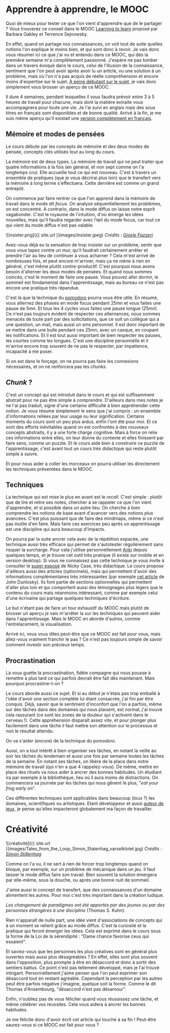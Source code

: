 # Apprendre à apprendre, le MOOC

Quoi de mieux pour tester ce que l'on vient d'apprendre que de le partager ? 
Vous trouverez ce conseil dans le MOOC [Learning to learn](https://www.coursera.org/learn/learning-how-to-learn/home/welcome) proposé par Barbara Oakley et Terrence Sejnowsky.

En effet, quand on partage nos connaissances, on voit tout de suite quelles notions l'on explique le moins bien, et qui sont donc à revoir. 
Je vais donc vous résumer ici ce que j'ai vu et entendu dans ce MOOC, qui dès la première semaine m'a complètement passionné. 
J'espère ne pas tomber dans un travers évoqué dans le cours, celui de l'illusion de la connaissance, sentiment que l'on peut avoir après avoir lu un article, vu une solution à un problème, mais où l'on n'a pas acquis de réelle compréhension et encore moins d'expertise sur le sujet. 
[À peine débutant sur le sujet](https://fr.wikipedia.org/wiki/Effet_Dunning-Kruger), je vais donc simplement vous brosser un aperçu de ce MOOC. 

Il dure 4 semaines, pendant lesquelles il vous faudra prévoir entre 3 à 5 heures de travail pour chacune, mais dont la matière extraite vous accompagnera pour toute une vie. 
Je l'ai suivi en anglais mais des sous titres en français sont disponibles et de bonne qualité. 
Arrivé à la fin, je me suis même aperçu qu'il existait une [version complétement en français](https://www.coursera.org/learn/apprendre-comment-apprendre).

## Mémoire et modes de pensées

Le cours débute par les concepts de mémoire et des deux modes de pensée, concepts clés utilisés tout au long du cours. 

La mémoire est de deux types. 
La mémoire de travail qui ne peut traiter que quatre informations à la fois (en général, et non sept comme on l'a longtemps cru). 
Elle accueille tout ce qui est nouveau. 
C'est à travers un ensemble de pratiques (que je vous décrirai plus loin) que le transfert vers la mémoire à long terme s'effectuera. 
Cette dernière est comme un grand entrepôt. 

On commence par faire rentrer ce que l'on apprend dans la mémoire de travail dans le mode dit *focus*. 
On analyse séquentiellement les problèmes, on est concentré. 
A contrario, dans le mode diffus on laisse notre esprit vagabonder. 
C'est le royaume de l'intuition, d'où émerge les idées nouvelles, mais qu'il faudra regarder avec l’œil du mode focus, car tout ce qui vient du mode diffus n'est pas valable. 

![insister.png]({{ site.url }}images/insister.jpeg)
_Crédits : [Gioele Fazzeri](https://www.pexels.com/fr-fr/photo/lumineux-aube-soleil-couchant-homme-4496727/)_

Avez-vous déjà eu la sensation de trop insister sur un problème, sentir que vous vous tapez contre un mur, qu'il faudrait certainement arrêter et prendre l'air au lieu de continuer à vous acharner ? Cela m'est arrivé de nombreuses fois, et peut encore m'arriver, mais ça ne mène à rien en général, c'est même plutôt contre-productif. C'est pourquoi nous avons besoin d'alterner les deux modes de pensées. 
Et quand nous sommes coincés, c'est le moment de faire une pause. 
Vous pouvez aller dormir, le sommeil est fondamental dans l'apprentissage, mais au bureau ce n'est pas encore une pratique très répandue. 

C'est là que la technique du [pomodoro](https://fr.wikipedia.org/wiki/Technique_Pomodoro) pourra vous être utile. 
En résumé, vous alternez des phases en mode focus pendant 25mn et vous faites une pause de 5mn. 
Et tous les 4 cycles vous faites une pause longue (25mn).
Ce n'est pas toujours évident de respecter ces alternances, nous sommes menacés de toute part par des sollicitations, que ce soit un collègue qui a une question, un mail, mais aussi un sms personnel. 
Il est donc important de se mettre dans une bulle pendant ces 25mn, avec un casque, en coupant les notifications. 
Et il est tout aussi important de bien respecter les pauses, les courtes comme les longues. 
C'est une discipline personnelle et il m'arrive encore trop souvent de ne pas le respecter, par impatience, incapacité à me poser. 

Si on est dans le forçage, on ne pourra pas faire les connexions nécessaires, et on ne renforcera pas les *chunks*. 

## *Chunk* ? 

C'est un concept qui est introduit dans le cours et qui est suffisamment abstrait pour ne pas être simple à comprendre. 
D'ailleurs dans mes notes je ne l'ai pas traduit, signe d'une certaine difficulté à bien appréhender cette notion. 
Je vous résume simplement le sens que j'ai compris : un ensemble d'informations reliées par leur usage ou leur signification. 
Certains moments du cours sont un peu plus ardus, enfin l'ont été pour moi. Et ce sont des efforts inévitables quand on est confrontés à des nouveaux concepts abstraits, il y a une forte charge cognitive. 
Mais à force on relie ces informations entre elles, on leur donne du contexte et elles finissent par faire sens, comme un puzzle. 
Et le cours aide bien à construire ce puzzle de l'apprentissage, c'est avant tout un cours très didactique qui reste plutôt simple à suivre. 

Et pour nous aider à coller les morceaux on pourra utiliser les directement les techniques présentées dans le MOOC.

## Techniques 

La technique qui est mise le plus en avant est le *recall*.
C'est simple : plutôt que de lire et relire ses notes, chercher à se rappeler ce que l'on vient d'apprendre, et si possible dans un autre lieu. 
On cherche à bien comprendre les notions de base avant d'avancer vers des notions plus avancées. 
C'est plus puissant que de faire des mindmaps, même si ce n'est pas inutile d'en faire. 
Mais faire ces exercices peu après un apprentissage est une discipline qui aura beaucoup d'impacts. 

On pourra par la suite ancrer cela avec de la répétition espacée, une technique aussi très efficace qui permet de s'autotester régulièrement sans risquer la surcharge. Pour cela j'utilise personnellement [Anki](https://apps.ankiweb.net/) depuis quelques temps, et je trouve cet outil très pratique (il existe sur mobile et en version desktop). Si vous ne connaissez pas cette technique je vous invite à consulter le [super exposé](https://ncase.me/remember/) de Nicky Case, très didactique. 
Le cours propose d'ailleurs aussi des articles (optionnels), mais qui permettent d'avoir des informations complémentaires très intéressantes (par exemple [cet article](https://www.aft.org/sites/default/files/periodicals/dunlosky.pdf) de John Dunlosky). 
Ils font partie de sections optionnelles qui permettent d'aller plus loin et qui comportent aussi des témoignages plus légers que le contenu du cours mais néanmoins intéressant, comme par exemple celui d'une écrivaine qui partage quelques techniques d'écriture. 

Le but n'étant pas de faire un tour exhaustif du MOOC mais plutôt de brosser un aperçu je vais m'arrêter la sur les techniques qui peuvent aider dans l'apprentissage. 
Mais le MOOC en aborde d'autres, comme l'entrelacement, la visualisation. 

Arrivé ici, vous vous dites peut-être que ce MOOC est fait pour vous, mais allez-vous vraiment franchir le pas ? 
Ce n'est pas toujours simple de savoir comment investir son précieux temps. 

## Procrastination

Là vous guette la procrastination, fidèle compagne qui nous pousse à remettre à plus tard ce qui parfois devrait être fait dès maintenant. 
Mais pourquoi procrastine-t-on ? 

Le cours aborde aussi ce sujet. 
Et si au début je n'étais pas trop emballé à l'idée d'avoir une section complète lui étant consacrée, j'ai fini par être conquis. 
Déjà, savoir que le sentiment d'inconfort que l'on a parfois, même sur des tâches dans des domaines qui nous plaisent, est normal, j'ai trouvé cela rassurant (ce sont les zones de la douleur qui s'activent dans le cerveau !). 
Cette appréhension disparaît assez vite, et pour plonger plus facilement dans une tâche il faut mettre son attention sur le processus et non le résultat attendu. 

On va s'aider (encore) de la technique du pomodoro. 

Aussi, on a tout intérêt à bien organiser ses tâches, en notant la veille au soir les tâches du lendemain et aussi une fois par semaine toutes les tâches de la semaine. 
En notant ses tâches, on libère de la place dans notre mémoire de travail (qui n'en a que 4 rappelez-vous). 
De même, mettre en place des rituels va nous aider à ancrer des bonnes habitudes. 
Un étudiant ira par exemple à la  bibliothèque, lieu où il aura moins de distractions. 
On commencera sa journée par les tâches qui nous gênent le plus, 
"_eat your frog early on_".

Ces différentes techniques sont applicables dans beaucoup (tous ?) les domaines, scientifiques ou artistiques. 
Etant développeur et aussi [auteur de jeux](https://www.trictrac.net/jeu-de-societe/liste/auteur-illustrateur/david-franck), je pense qu'elles impacteront globalement ma façon de travailler. 

# Créativité

![créativité]({{ site.url }}images/Tales_from_the_Loop_Simon_Stalenhag_varselklotet.jpg)
_Crédits : [Simon Stålenhag](https://www.simonstalenhag.se/)_

Comme on l'a vu, il ne sert à rien de forcer trop longtemps quand on bloque, par exemple, sur un problème de mécanique dans un jeu. 
Il faut laisser le mode diffus faire son travail. 
Bien souvent la solution émergera par elle-même, sous la douche, ou après une bonne nuit de sommeil. 

J'aime aussi le concept de transfert, que des connaissances d'un domaine alimentent les autres. 
Pour moi c'est très important dans la création ludique. 

_Les changement de paradigmes ont été apportés par des jeunes ou par des personnes étrangères à une discipline_ (Thomas S. Kuhn). 

Rien n'apparaît de nulle part, une idée vient d'associations de concepts qui à un moment se relient grâce au mode diffus. 
C'est la curiosité et la pratique qui feront émerger les idées. 
Cela est exprimé dans le cours sous la forme de la Loi de la sérendipité : "Dame chance favorise ceux qui essaient". 

Et saviez-vous que les personnes les plus créatives sont en général plus ouvertes mais aussi plus désagréables ? 
En effet, elles sont plus souvent dans l'opposition, plus prompte à être en désaccord et donc à sortir des sentiers battus. 
Ce point n'est pas tellement développé, mais je l'ai trouvé intrigant. 
Personnellement j'aime penser que l'on peut exprimer son désaccord tout en restant agréable. 
Cependant la perception par les autres peut être parfois négative j'imagine, quelque soit la forme. 
Comme le dit Thomas d'Ansembourg, "désaccord n'est pas désamour". 

Enfin, n'oubliez pas de vous féliciter quand vous réussissez une tâche, et même célébrer vos réussites. 
Cela vous aidera à ancrer les bonnes habitudes. 

Je me félicite donc d'avoir écrit cet article qui touche à sa fin ! 
Peut-être saurez-vous si ce MOOC est fait pour vous ? 
